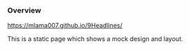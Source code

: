 ### Overview
https://mlama007.github.io/9Headlines/

This is a static page which shows a mock design and layout.
